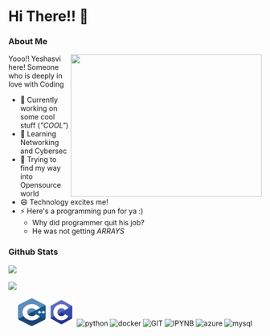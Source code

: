 # Hi There!! 👋

<!--
**yanonymous/yanonymous** is a ✨ _special_ ✨ repository because its `README.md` (this file) appears on your GitHub profile.

Here are some ideas to get you started:

- 🔭 I’m currently working on ...
- 🌱 I’m currently learning ...
- 👯 I’m looking to collaborate on ...
- 🤔 I’m looking for help with ...
- 💬 Ask me about ...
- 📫 How to reach me: ...
- 😄 Pronouns: ...
- ⚡ Fun fact: ...
-->

### About Me

<img align="right" width="380" height="284" src="https://user-images.githubusercontent.com/31380824/120925945-81fd9200-c6f8-11eb-9767-ba8d947512b5.jpg">

Yooo!! Yeshasvi here! Someone who is deeply in love with Coding

  * 🔭 Currently working on some cool stuff (_"COOL"_)
  * 🌱 Learning Networking and Cybersec 
  * 💬 Trying to find my way into Opensource world
  * 😄 Technology excites me!
  * ⚡ Here's a programming pun for ya :)
      * Why did programmer quit his job?
      * He was not getting _ARRAYS_

### Github Stats

![](https://github-readme-stats.vercel.app/api?username=yanonymous&theme=dark&show_icons=true)

![](https://github-readme-stats.vercel.app/api/top-langs/?username=yanonymous&theme=dark&layout=compact)

<p align="center">
      <img src="c.svg" alt="c" width="55" height="55"/>
      <img src="cpp.svg" alt="cpp" width="55" height="55">
      <img src="https://www.vectorlogo.zone/logos/python/python-icon.svg" alt="python" width="55" height="55"/>
      <img src="https://www.vectorlogo.zone/logos/docker/docker-icon.svg" alt="docker" width="85" height="70"/> 
      <img src="https://www.vectorlogo.zone/logos/git-scm/git-scm-icon.svg" alt="GIT" width="55" height="55"/> 
      <img src="https://www.vectorlogo.zone/logos/jupyter/jupyter-icon.svg" alt="IPYNB" width="55" height="55"/> 
      <img src="https://www.vectorlogo.zone/logos/microsoft_azure/microsoft_azure-icon.svg" alt="azure" width="55" height="55"/> 
      <img src="https://www.vectorlogo.zone/logos/mysql/mysql-ar21.svg" alt="mysql" width="110" height="75"/> 
</p>